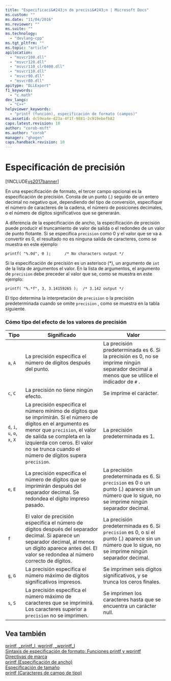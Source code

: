 ```yaml
---
title: "Especificaci&#243;n de precisi&#243;n | Microsoft Docs"
ms.custom: ""
ms.date: "11/04/2016"
ms.reviewer: ""
ms.suite: ""
ms.technology: 
  - "devlang-cpp"
ms.tgt_pltfrm: ""
ms.topic: "article"
apilocation: 
  - "msvcr100.dll"
  - "msvcr120.dll"
  - "msvcr110_clr0400.dll"
  - "msvcr110.dll"
  - "msvcr90.dll"
  - "msvcr80.dll"
apitype: "DLLExport"
f1_keywords: 
  - "c.math"
dev_langs: 
  - "C++"
helpviewer_keywords: 
  - "printf (función), especificación de formato (campos)"
ms.assetid: dc59ea4e-d23a-4f1f-9881-2c919ebefb82
caps.latest.revision: 10
author: "corob-msft"
ms.author: "corob"
manager: "ghogen"
caps.handback.revision: 10
---
```

# Especificaci&#243;n de precisi&#243;n
[!INCLUDE[vs2017banner](../assembler/inline/includes/vs2017banner.md)]

En una especificación de formato, el tercer campo opcional es la especificación de precisión.  Consta de un punto \(.\) seguido de un entero decimal no negativo que, dependiendo del tipo de conversión, especifique el número de caracteres de la cadena, el número de posiciones decimales, o el número de dígitos significativos que se generarán.  
  
 A diferencia de la especificación de ancho, la especificación de precisión puede producir el truncamiento de valor de salida o el redondeo de un valor de punto flotante.  Si se especifica `precision` como 0 y el valor que se va a convertir es 0, el resultado no es ninguna salida de caracteres, como se muestra en este ejemplo:  
  
 `printf( "%.0d", 0 );      /* No characters output */`  
  
 Si la especificación de precisión es un asterisco \(\*\), un argumento de `int` de la lista de argumentos el valor.  En la lista de argumentos, el argumento de `precision` debe preceder al valor que se, como se muestra en este ejemplo:  
  
 `printf( "%.*f", 3, 3.14159265 );  /* 3.142 output */`  
  
 El tipo determina la interpretación de `precision` o la precisión predeterminada cuando se omite `precision` , como se muestra en la tabla siguiente.  
  
### Cómo tipo del efecto de los valores de precisión  
  
|Tipo|Significado|Valor|  
|----------|-----------------|-----------|  
|`a`, `A`|La precisión especifica el número de dígitos después del punto.|La precisión predeterminada es 6.  Si la precisión es 0, no se imprime ningún separador decimal a menos que se utilice el indicador de `#` .|  
|`c`, `C`|La precisión no tiene ningún efecto.|Se imprime el carácter.|  
|`d`, `i`, `u`, `o`, `x`, `X`|La precisión especifica el número mínimo de dígitos que se imprimirán.  Si el número de dígitos en el argumento es menor que `precision`, el valor de salida se completa en la izquierda con ceros.  El valor no se trunca cuando el número de dígitos supera `precision`.|La precisión predeterminada es 1.|  
|`e`, `E`|La precisión especifica el número de dígitos que se imprimirán después del separador decimal.  Se redondea el dígito impreso pasado.|La precisión predeterminada es 6.  Si `precision` es 0 o un punto \(.\) aparece sin un número que lo sigue, no se imprime ningún separador decimal.|  
|`f`|El valor de precisión especifica el número de dígitos después del separador decimal.  Si aparece un separador decimal, al menos un dígito aparece antes del.  El valor se redondea al número correcto de dígitos.|La precisión predeterminada es 6.  Si `precision` es 0, o si el punto \(.\) aparece sin un número que lo sigue, no se imprime ningún separador decimal.|  
|`g`, `G`|La precisión especifica el número máximo de dígitos significativos impresos.|Se imprimen seis dígitos significativos, y se trunca los ceros finales.|  
|`s`, `S`|La precisión especifica el número máximo de caracteres que se imprimirá.  Los caracteres superior a `precision` no se imprimen.|Se imprimen los caracteres hasta que se encuentra un carácter null.|  
  
## Vea también  
 [printf, \_printf\_l, wprintf, \_wprintf\_l](../c-runtime-library/reference/printf-printf-l-wprintf-wprintf-l.md)   
 [Sintaxis de especificación de formato: Funciones printf y wprintf](../c-runtime-library/format-specification-syntax-printf-and-wprintf-functions.md)   
 [Directivas de marca](../c-runtime-library/flag-directives.md)   
 [printf \(Especificación de ancho\)](../c-runtime-library/printf-width-specification.md)   
 [Especificación de tamaño](../c-runtime-library/size-specification.md)   
 [printf \(Caracteres de campo de tipo\)](../c-runtime-library/printf-type-field-characters.md)